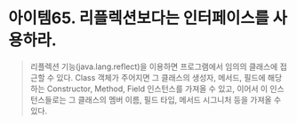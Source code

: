 # 아이템65. 리플렉션보다는 인터페이스를 사용하라.
> 리플렉션 기능(java.lang.reflect)을 이용하면 프로그램에서 임의의 클래스에 접근할 수 있다.
> Class 객체가 주어지면 그 클래스의 생성자, 메서드, 필드에 해당하는 Constructor, Method, Field 인스턴스를 가져올 수 있고,
> 이어서 이 인스턴스들로는 그 클래스의 멤버 이름, 필드 타입, 메서드 시그니처 등을 가져올 수 있다.

